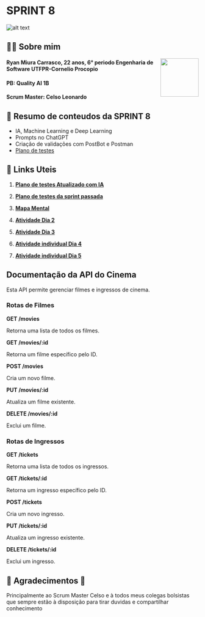 # SPRINT 8
![alt text](assets/sprint5.png)
## 👦🏻 Sobre mim 
<img src="https://media.licdn.com/dms/image/v2/D4D03AQF9dbDOzAUakA/profile-displayphoto-shrink_400_400/profile-displayphoto-shrink_400_400/0/1692820968301?e=1736985600&v=beta&t=LgqxUnnGuiQcFvvi5FxWPBQWlY3z34rcsFa3V7ohxyQ" width="100" height="100" align="right">

####  Ryan Miura Carrasco, 22 anos, 6° periodo Engenharia de Software UTFPR-Cornelio Procopio
#### PB: Quality AI 1B
#### Scrum Master: Celso Leonardo

##  📝 Resumo de conteudos da SPRINT 8
- IA, Machine Learning e Deep Learning
- Prompts no ChatGPT
- Criação de validações com PostBot e Postman
- [Plano de testes](Plano-de-testes.md)

## 📃 Links Uteis
1. [**Plano de testes Atualizado com IA**](Plano-de-testes-atualizado.md)

2. [**Plano de testes da sprint passada**](Plano-de-testes.md)

3. [**Mapa Mental**](assets/Mapa-mental.png)

3. [**Atividade Dia 2**](Dia_2/atividade.md)

4. [**Atividade Dia 3**](Dia_3/atividade.md)

5. [**Atividade individual Dia 4**](Dia_4/README.md)

6. [**Atividade individual Dia 5**](Dia_5/README.md)




## Documentação da API do Cinema

Esta API permite gerenciar filmes e ingressos de cinema.

### Rotas de Filmes

**GET /movies**

Retorna uma lista de todos os filmes.

**GET /movies/:id**

Retorna um filme específico pelo ID.

**POST /movies**

Cria um novo filme.

**PUT /movies/:id**

Atualiza um filme existente.

**DELETE /movies/:id**

Exclui um filme.


### Rotas de Ingressos

**GET /tickets**

Retorna uma lista de todos os ingressos.

**GET /tickets/:id**

Retorna um ingresso específico pelo ID.

**POST /tickets**

Cria um novo ingresso.

**PUT /tickets/:id**

Atualiza um ingresso existente.

**DELETE /tickets/:id**

Exclui um ingresso.

## 🙏 Agradecimentos 🙏
Principalmente ao Scrum Master Celso e à todos meus colegas bolsistas que sempre estão à disposição para tirar duvidas e compartilhar conhecimento 